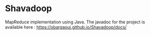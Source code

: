 # Shavadoop 
MapReduce implementation using Java.
The javadoc for the project is available here : https://sbargaoui.github.io/Shavadoop/docs/ 
